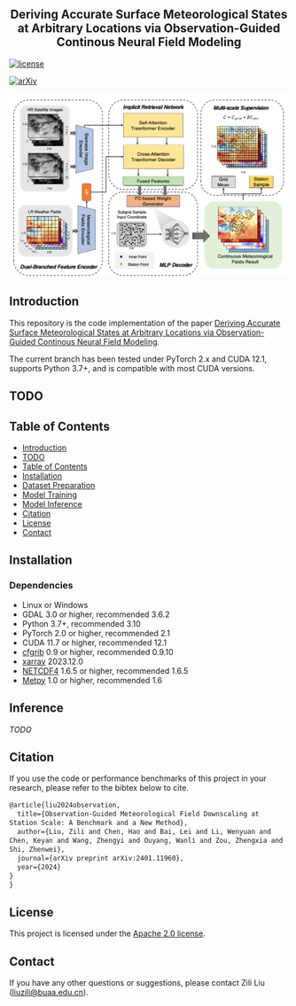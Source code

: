 <div align="center">
    <h2>
        Deriving Accurate Surface Meteorological States at Arbitrary Locations via Observation-Guided Continous Neural Field Modeling   
    </h2>
</div>



[![license](https://img.shields.io/badge/license-Apache--2.0-green)](LICENSE)

[![arXiv](https://img.shields.io/badge/arXiv-2401.11960-b31b1b.svg)](https://arxiv.org/abs/2401.11960)

<div align="center">
    <img src="hyperds.png" />
</div>

## Introduction

This repository is the code implementation of the paper [Deriving Accurate Surface Meteorological States at Arbitrary Locations via Observation-Guided Continous Neural Field Modeling](https://ieeexplore.ieee.org/abstract/document/10643214/).

The current branch has been tested under PyTorch 2.x and CUDA 12.1, supports Python 3.7+, and is compatible with most CUDA versions.

## TODO




## Table of Contents

- [Introduction](#Introduction)
- [TODO](#TODO)
- [Table of Contents](#Table-of-Contents)
- [Installation](#Installation)
- [Dataset Preparation](#Dataset-Preparation)
- [Model Training](#Model-Training)
- [Model Inference](#Inference)
- [Citation](#Citation)
- [License](#License)
- [Contact](#Contact)

## Installation

### Dependencies

- Linux or Windows
- GDAL 3.0 or higher, recommended 3.6.2
- Python 3.7+, recommended 3.10
- PyTorch 2.0 or higher, recommended 2.1
- CUDA 11.7 or higher, recommended 12.1
- [cfgrib](https://github.com/ecmwf/cfgrib) 0.9 or higher, recommended 0.9.10
- [xarray](https://docs.xarray.dev/en/latest/getting-started-guide/installing.html) 2023.12.0
- [NETCDF4](https://unidata.github.io/netcdf4-python/) 1.6.5 or higher, recommended 1.6.5
- [Metpy](https://unidata.github.io/MetPy/latest/userguide/installguide.html) 1.0 or higher, recommended 1.6
 

## Inference
_TODO_

## Citation

If you use the code or performance benchmarks of this project in your research, please refer to the bibtex below to cite.

```
@article{liu2024observation,
  title={Observation-Guided Meteorological Field Downscaling at Station Scale: A Benchmark and a New Method},
  author={Liu, Zili and Chen, Hao and Bai, Lei and Li, Wenyuan and Chen, Keyan and Wang, Zhengyi and Ouyang, Wanli and Zou, Zhengxia and Shi, Zhenwei},
  journal={arXiv preprint arXiv:2401.11960},
  year={2024}
}
}
```

## License

This project is licensed under the [Apache 2.0 license](LICENSE).

## Contact

If you have any other questions or suggestions, please contact Zili Liu ([liuzili@buaa.edu.cn](mailto:liuzili@buaa.edu.cn)).
